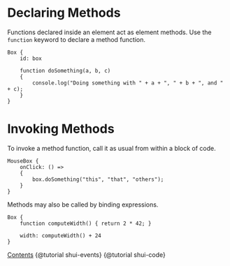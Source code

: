# Declaring Methods

Functions declared inside an element act as element methods. Use the `function`
keyword to declare a method function.

```
Box {
    id: box

    function doSomething(a, b, c)
    {
        console.log("Doing something with " + a + ", " + b + ", and " + c);
    }
}
```

# Invoking Methods

To invoke a method function, call it as usual from within a block of code.

```
MouseBox {
    onClick: () =>
    {
        box.doSomething("this", "that", "others");
    }
}
```

Methods may also be called by binding expressions.

```
Box {
    function computeWidth() { return 2 * 42; }

    width: computeWidth() + 24
}
```

<div class="navstrip"><span class="go-home"><a href="index.html">Contents</a></span><span class="go-previous">
{@tutorial shui-events}
</span><span class="go-next">
{@tutorial shui-code}
</span></div>
